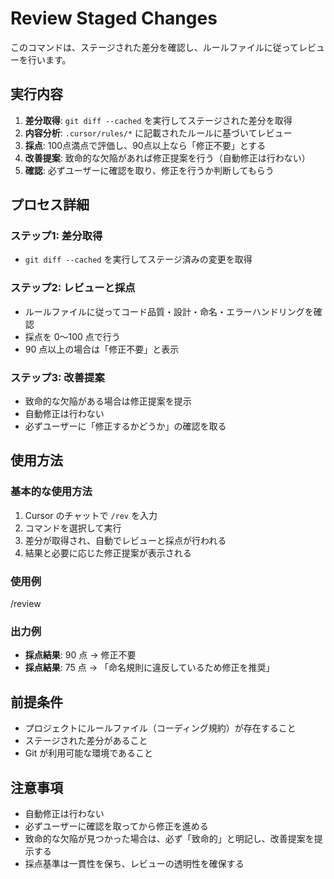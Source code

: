 # Review Staged Changes

このコマンドは、ステージされた差分を確認し、ルールファイルに従ってレビューを行います。

## 実行内容

1. **差分取得**: `git diff --cached` を実行してステージされた差分を取得  
2. **内容分析**:  `.cursor/rules/*` に記載されたルールに基づいてレビュー  
3. **採点**: 100点満点で評価し、90点以上なら「修正不要」とする  
4. **改善提案**: 致命的な欠陥があれば修正提案を行う（自動修正は行わない）  
5. **確認**: 必ずユーザーに確認を取り、修正を行うか判断してもらう  

## プロセス詳細

### ステップ1: 差分取得
- `git diff --cached` を実行してステージ済みの変更を取得  

### ステップ2: レビューと採点
- ルールファイルに従ってコード品質・設計・命名・エラーハンドリングを確認  
- 採点を 0〜100 点で行う  
- 90 点以上の場合は「修正不要」と表示  

### ステップ3: 改善提案
- 致命的な欠陥がある場合は修正提案を提示  
- 自動修正は行わない  
- 必ずユーザーに「修正するかどうか」の確認を取る  

## 使用方法

### 基本的な使用方法
1. Cursor のチャットで `/rev` を入力  
2. コマンドを選択して実行  
3. 差分が取得され、自動でレビューと採点が行われる  
4. 結果と必要に応じた修正提案が表示される  

### 使用例
/review

### 出力例
- **採点結果**: 90 点 → 修正不要  
- **採点結果**: 75 点 → 「命名規則に違反しているため修正を推奨」  

## 前提条件

- プロジェクトにルールファイル（コーディング規約）が存在すること  
- ステージされた差分があること  
- Git が利用可能な環境であること  

## 注意事項

- 自動修正は行わない  
- 必ずユーザーに確認を取ってから修正を進める  
- 致命的な欠陥が見つかった場合は、必ず「致命的」と明記し、改善提案を提示する  
- 採点基準は一貫性を保ち、レビューの透明性を確保する  